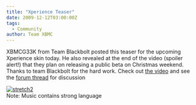 ```yaml
---
title: "Xperience Teaser"
date: 2009-12-12T03:00:00Z
tags:
  - Community
author: Team XBMC
---
```


XBMCG33K from Team Blackbolt posted this teaser for the upcoming Xperience skin today. He also revealed at the end of the video (spoiler alert!) that they plan on releasing a public beta on Christmas weekend. Thanks to team Blackbolt for the hard work. Check out [the video](https://vimeo.com/8155597) and see the [forum thread](https://forum.kodi.tv/showthread.php?pid=458051%23pid458051) for discussion

[![stretch2](/images/blog/stretch2.jpeg "stretch2")](https://vimeo.com/8155597)  
 Note: Music contains strong language
